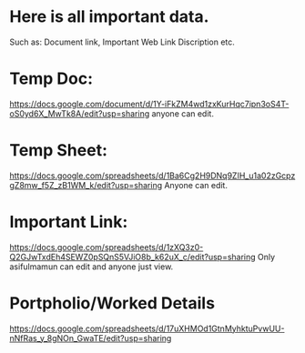 # Here is all important data.
Such as: Document link, Important Web Link Discription etc.

# Temp Doc:
https://docs.google.com/document/d/1Y-iFkZM4wd1zxKurHqc7ipn3oS4T-oS0yd6X_MwTk8A/edit?usp=sharing
anyone can edit.

# Temp Sheet:
https://docs.google.com/spreadsheets/d/1Ba6Cg2H9DNq9ZIH_u1a02zGcpzgZ8mw_f5Z_zB1WM_k/edit?usp=sharing
Anyone can edit.

# Important Link:
https://docs.google.com/spreadsheets/d/1zXQ3z0-Q2GJwTxdEh4SEWZ0pSQnS5VJiO8b_k62uX_c/edit?usp=sharing
Only asifulmamun can edit and anyone just view.

# Portpholio/Worked Details
https://docs.google.com/spreadsheets/d/17uXHMOd1GtnMyhktuPvwUU-nNfRas_y_8gNOn_GwaTE/edit?usp=sharing